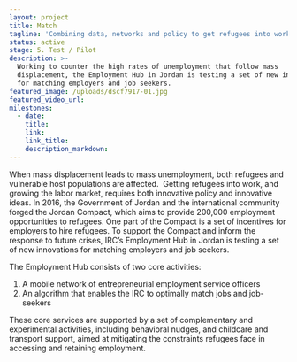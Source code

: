 ```yaml
---
layout: project
title: Match
tagline: 'Combining data, networks and policy to get refugees into work'
status: active
stage: 5. Test / Pilot
description: >-
  Working to counter the high rates of unemployment that follow mass
  displacement, the Employment Hub in Jordan is testing a set of new innovations
  for matching employers and job seekers.
featured_image: /uploads/dscf7917-01.jpg
featured_video_url:
milestones:
  - date:
    title:
    link:
    link_title:
    description_markdown:
---
```


When mass displacement leads to mass unemployment, both refugees and vulnerable host populations are affected. &nbsp;Getting refugees into work, and growing the labor market, requires both innovative policy and innovative ideas. In 2016, the Government of Jordan and the international community forged the Jordan Compact, which aims to provide 200,000 employment opportunities to refugees. One part of the Compact is a set of incentives for employers to hire refugees. To support the Compact and inform the response to future crises, IRC’s Employment Hub in Jordan is testing a set of new innovations for matching employers and job seekers.

The Employment Hub consists of two core activities:

1. A mobile network of entrepreneurial employment service officers
2. An algorithm that enables the IRC to optimally match jobs and job-seekers

These core services are supported by a set of complementary and experimental activities, including behavioral nudges, and childcare and transport support, aimed at mitigating the constraints refugees face in accessing and retaining employment.
